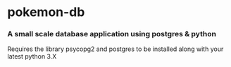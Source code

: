 # pokemon-db

### A small scale database application using postgres &amp;  python

Requires the library psycopg2 and postgres to be installed along with your latest python 3.X

